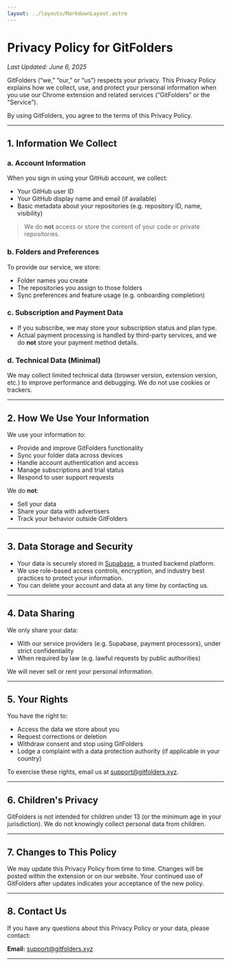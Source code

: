 ```yaml
---
layout: ../layouts/MarkdownLayout.astro
---
```


# Privacy Policy for GitFolders

_Last Updated: June 6, 2025_

GitFolders (“we,” “our,” or “us”) respects your privacy. This Privacy Policy explains how we collect, use, and protect your personal information when you use our Chrome extension and related services (“GitFolders” or the “Service”).

By using GitFolders, you agree to the terms of this Privacy Policy.

---

## 1. Information We Collect

### a. **Account Information**

When you sign in using your GitHub account, we collect:

- Your GitHub user ID
- Your GitHub display name and email (if available)
- Basic metadata about your repositories (e.g. repository ID, name, visibility)

> We do **not** access or store the content of your code or private repositories.

### b. **Folders and Preferences**

To provide our service, we store:

- Folder names you create
- The repositories you assign to those folders
- Sync preferences and feature usage (e.g. onboarding completion)

### c. **Subscription and Payment Data**

- If you subscribe, we may store your subscription status and plan type.
- Actual payment processing is handled by third-party services, and we do **not** store your payment method details.

### d. **Technical Data (Minimal)**

We may collect limited technical data (browser version, extension version, etc.) to improve performance and debugging. We do not use cookies or trackers.

---

## 2. How We Use Your Information

We use your information to:

- Provide and improve GitFolders functionality
- Sync your folder data across devices
- Handle account authentication and access
- Manage subscriptions and trial status
- Respond to user support requests

We do **not**:

- Sell your data
- Share your data with advertisers
- Track your behavior outside GitFolders

---

## 3. Data Storage and Security

- Your data is securely stored in [Supabase](https://supabase.com/), a trusted backend platform.
- We use role-based access controls, encryption, and industry best practices to protect your information.
- You can delete your account and data at any time by contacting us.

---

## 4. Data Sharing

We only share your data:

- With our service providers (e.g. Supabase, payment processors), under strict confidentiality
- When required by law (e.g. lawful requests by public authorities)

We will never sell or rent your personal information.

---

## 5. Your Rights

You have the right to:

- Access the data we store about you
- Request corrections or deletion
- Withdraw consent and stop using GitFolders
- Lodge a complaint with a data protection authority (if applicable in your country)

To exercise these rights, email us at [support@gitfolders.xyz](mailto:support@gitfolders.xyz).

---

## 6. Children's Privacy

GitFolders is not intended for children under 13 (or the minimum age in your jurisdiction). We do not knowingly collect personal data from children.

---

## 7. Changes to This Policy

We may update this Privacy Policy from time to time. Changes will be posted within the extension or on our website. Your continued use of GitFolders after updates indicates your acceptance of the new policy.

---

## 8. Contact Us

If you have any questions about this Privacy Policy or your data, please contact:

**Email:** [support@gitfolders.xyz](mailto:support@gitfolders.xyz)

---
